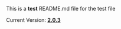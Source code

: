 This is a **test** README.md file for the test file

Current Version: **[2.0.3](https://github.com/amkirwan/grunt-build/releases/tag/v2.0.3)**

